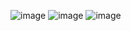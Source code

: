 ![image](https://github.com/user-attachments/assets/0981f773-33b9-45a3-a380-63d11a80b0ee)
![image](https://github.com/user-attachments/assets/80ecff27-c86b-4680-8b2b-ea12b8396021)
![image](https://github.com/user-attachments/assets/12ef5074-6557-4508-8226-26be1863cd82)

